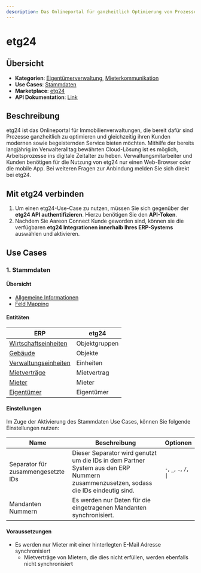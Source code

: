 ```yaml
---
description: Das Onlineportal für ganzheitlich Optimierung von Prozessen
---
```


# etg24

## Übersicht

* **Kategorien**: [Eigentümerverwaltung](../kategorien/eigentuemerverwaltung.md), [Mieterkommunikation](../kategorien/mieterkommunikation.md)&#x20;
* **Use Cases**: [Stammdaten](etg24.md#stammdaten)
* **Marketplace**: [etg24](https://marketplace.aareon.com/de/listings/etg24)
* **API Dokumentation**: [Link](https://api.etg24.de/dokumentation/)

## Beschreibung

etg24 ist das Onlineportal für Immobilienverwaltungen, die bereit dafür sind Prozesse ganzheitlich zu optimieren und gleichzeitig ihren Kunden modernen sowie begeisternden Service bieten möchten. Mithilfe der bereits langjährig im Verwalteralltag bewährten Cloud-Lösung ist es möglich, Arbeitsprozesse ins digitale Zeitalter zu heben. Verwaltungsmitarbeiter und Kunden benötigen für die Nutzung von etg24 nur einen Web-Browser oder die mobile App. Bei weiteren Fragen zur Anbindung melden Sie sich direkt bei etg24.

## Mit etg24 verbinden

1. Um einen etg24-Use-Case zu nutzen, müssen Sie sich gegenüber der **etg24 API authentifizieren**. Hierzu benötigen Sie den **API-Token**.
2. Nachdem Sie Aareon Connect Kunde geworden sind, können sie die verfügbaren **etg24 Integrationen innerhalb Ihres ERP-Systems** auswählen und aktivieren.

## Use Cases

### 1. Stammdaten

#### Übersicht

* [Allgemeine Informationen](../use-cases/stammdaten.md)
* [Feld Mapping](https://docs.google.com/spreadsheets/d/1fLwCGcttemtlDpznO3O00352cZZ5SPJXBPv6IRWQ6Bk/edit?gid=1022321755#gid=1022321755)

#### Entitäten

| ERP                                                            | etg24         |
| -------------------------------------------------------------- | ------------- |
| [Wirtschaftseinheiten](../entitaeten/wirtschaftseinheiten.md)  | Objektgruppen |
| [Gebäude](../entitaeten/gebaeude.md)                           | Objekte       |
| [Verwaltungseinheiten](../kategorien/eigentuemerverwaltung.md) | Einheiten     |
| [Mietverträge](../entitaeten/mietvertraege.md)                 | Mietvertrag   |
| [Mieter](../entitaeten/mieter.md)                              | Mieter        |
| [Eigentümer](../entitaeten/eigentuemer.md)                     | Eigentümer    |

#### Einstellungen

Im Zuge der Aktivierung des Stammdaten Use Cases, können Sie folgende Einstellungen nutzen:

<table><thead><tr><th width="165">Name</th><th width="450.33333333333326">Beschreibung</th><th>Optionen</th></tr></thead><tbody><tr><td>Separator für zusammengesetzte IDs</td><td>Dieser Separator wird genutzt um die IDs in dem Partner System aus den ERP Nummern zusammenzusetzen, sodass die IDs eindeutig sind.</td><td><code>-</code>, <code>_</code>, <code>.</code>, <code>/</code>, <code>|</code></td></tr><tr><td>Mandanten Nummern</td><td>Es werden nur Daten für die eingetragenen Mandanten synchronisiert.</td><td></td></tr></tbody></table>

#### Voraussetzungen

* Es werden nur Mieter mit einer hinterlegten E-Mail Adresse synchronisiert
  * Mietverträge von Mietern, die dies nicht erfüllen, werden ebenfalls nicht synchronisiert

